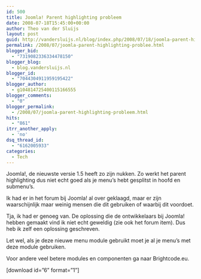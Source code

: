 ```yaml
---
id: 500
title: Joomla! Parent highlighting probleem
date: 2008-07-18T15:45:00+00:00
author: Theo van der Sluijs
layout: post
guid: http://vandersluijs.nl/blog/index.php/2008/07/18/joomla-parent-highlighting-problee/
permalink: /2008/07/joomla-parent-highlighting-problee.html
blogger_bid:
  - "7319082336334478150"
blogger_blog:
  - blog.vandersluijs.nl
blogger_id:
  - "7044304911959195422"
blogger_author:
  - g104814725400115166555
blogger_comments:
  - "0"
blogger_permalink:
  - /2008/07/joomla-parent-highlighting-probleem.html
hits:
  - "861"
itrr_another_apply:
  - 'no'
dsq_thread_id:
  - "6162005933"
categories:
  - Tech
---
```

Joomla!, de nieuwste versie 1.5 heeft zo zijn nukken. Zo werkt het parent highlighting dus niet echt goed als je menu’s hebt gesplitst in hoofd en submenu’s.

Ik had er in het forum bij Joomla! al over geklaagd, maar er zijn waarschijnlijk maar weinig mensen die dit gebruiken of waarbij dit voordoet.

Tja, ik had er genoeg van. De oplossing die de ontwikkelaars bij Joomla! hebben gemaakt vind ik niet echt geweldig (zie ook het forum item). Dus heb ik zelf een oplossing geschreven.

Let wel, als je deze nieuwe menu module gebruikt moet je al je menu’s met deze module gebruiken.

Voor andere veel betere modules en componenten ga naar Brightcode.eu.

[download id=”6” format=”1”]